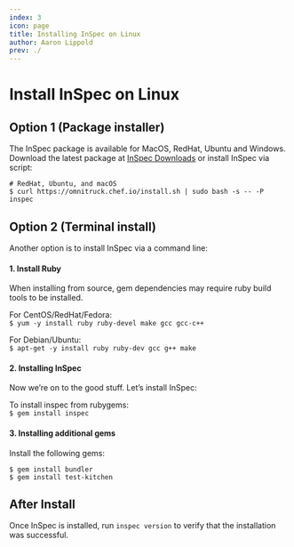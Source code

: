 ```yaml
---
index: 3
icon: page
title: Installing InSpec on Linux
author: Aaron Lippold
prev: ./
---
```

# Install InSpec on Linux

## Option 1 (Package installer)
The InSpec package is available for MacOS, RedHat, Ubuntu and Windows. Download the latest package at [InSpec Downloads](https://downloads.chef.io/inspec) or install InSpec via script:

```
# RedHat, Ubuntu, and macOS
$ curl https://omnitruck.chef.io/install.sh | sudo bash -s -- -P inspec
```

## Option 2 (Terminal install)
Another option is to install InSpec via a command line:

#### 1. Install Ruby

When installing from source, gem dependencies may require ruby build tools to be installed.

For CentOS/RedHat/Fedora:  
`$ yum -y install ruby ruby-devel make gcc gcc-c++`

For Debian/Ubuntu:  
`$ apt-get -y install ruby ruby-dev gcc g++ make`

#### 2. Installing InSpec
Now we’re on to the good stuff. Let’s install InSpec:

To install inspec from rubygems:  
`$ gem install inspec`

#### 3. Installing additional gems
Install the following gems:
```
$ gem install bundler
$ gem install test-kitchen
```

## After Install
Once InSpec is installed, run `inspec version` to verify that the installation was successful.
